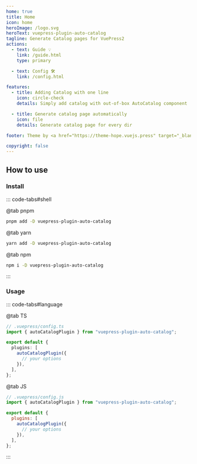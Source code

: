 ```yaml
---
home: true
title: Home
icon: home
heroImage: /logo.svg
heroText: vuepress-plugin-auto-catalog
tagline: Generate Catalog pages for VuePress2
actions:
  - text: Guide 💡
    link: /guide.html
    type: primary

  - text: Config 🛠
    link: /config.html

features:
  - title: Adding Catalog with one line
    icon: circle-check
    details: Simply add catalog with out-of-box AutoCatalog component

  - title: Generate catalog page automatically
    icon: file
    details: Generate catalog page for every dir

footer: Theme by <a href="https://theme-hope.vuejs.press" target="_blank">VuePress Theme Hope</a> | MIT Licensed, Copyright © 2019-present Mr.Hope

copyright: false
---
```


## How to use

### Install

::: code-tabs#shell

@tab pnpm

```bash
pnpm add -D vuepress-plugin-auto-catalog
```

@tab yarn

```bash
yarn add -D vuepress-plugin-auto-catalog
```

@tab npm

```bash
npm i -D vuepress-plugin-auto-catalog
```

:::

### Usage

::: code-tabs#language

@tab TS

```ts
// .vuepress/config.ts
import { autoCatalogPlugin } from "vuepress-plugin-auto-catalog";

export default {
  plugins: [
    autoCatalogPlugin({
      // your options
    }),
  ],
};
```

@tab JS

```js
// .vuepress/config.js
import { autoCatalogPlugin } from "vuepress-plugin-auto-catalog";

export default {
  plugins: [
    autoCatalogPlugin({
      // your options
    }),
  ],
};
```

:::

<NetlifyBadge />

<script setup lang="ts">
import NetlifyBadge from "@NetlifyBadge";
</script>
